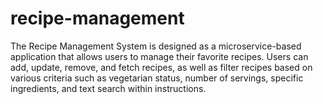 # recipe-management
The Recipe Management System is designed as a microservice-based application that allows users to manage their favorite recipes. Users can add, update, remove, and fetch recipes, as well as filter recipes based on various criteria such as vegetarian status, number of servings, specific ingredients, and text search within instructions.
